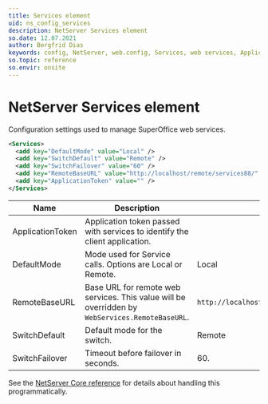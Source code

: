 ```yaml
---
title: Services element
uid: ns_config_services
description: NetServer Services element
so.date: 12.07.2021
author: Bergfrid Dias
keywords: config, NetServer, web.config, Services, web services, ApplicationToken, DefaultMode, RemoteBaseURL, SwitchDefault, SwitchFailover
so.topic: reference
so.envir: onsite
---
```


# NetServer Services element

Configuration settings used to manage SuperOffice web services.

```XML
<Services>
  <add key="DefaultMode" value="Local" />
  <add key="SwitchDefault" value="Remote" />
  <add key="SwitchFailover" value="60" />
  <add key="RemoteBaseURL" value="http://localhost/remote/services88/" />
  <add key="ApplicationToken" value="" />
</Services>
```

| Name | Description | Default |
|---|---|---|
| ApplicationToken | Application token passed with services to identify the client application. | |
| DefaultMode | Mode used for Service calls. Options are Local or Remote. | Local |
| RemoteBaseURL | Base URL for remote web services. This value will be overridden by `WebServices.RemoteBaseURL`. | `http://localhost/webs/SuperOffice.Web.Services` |
| SwitchDefault | Default mode for the switch. | Remote |
| SwitchFailover | Timeout before failover in seconds. | 60. |

See the [NetServer Core reference][1] for details about handling this programmatically.

<!-- Referenced links -->
[1]: <xref:SuperOffice.Configuration.ConfigFile.Services>
